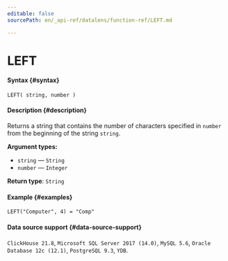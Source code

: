 ```yaml
---
editable: false
sourcePath: en/_api-ref/datalens/function-ref/LEFT.md

---
```


# LEFT



#### Syntax {#syntax}


```
LEFT( string, number )
```

#### Description {#description}
Returns a string that contains the number of characters specified in `number` from the beginning of the string `string`.

**Argument types:**
- `string` — `String`
- `number` — `Integer`


**Return type**: `String`

#### Example {#examples}

```
LEFT("Computer", 4) = "Comp"
```


#### Data source support {#data-source-support}

`ClickHouse 21.8`, `Microsoft SQL Server 2017 (14.0)`, `MySQL 5.6`, `Oracle Database 12c (12.1)`, `PostgreSQL 9.3`, `YDB`.
